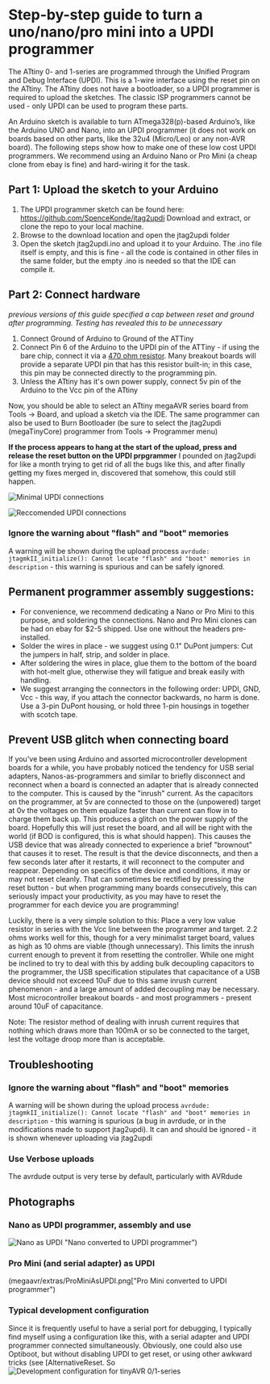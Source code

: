 # Step-by-step guide to turn a uno/nano/pro mini into a UPDI programmer

The ATtiny 0- and 1-series are programmed through the Unified Program and Debug Interface (UPDI). This is a 1-wire interface using the reset pin on the ATtiny. The ATtiny does not have a bootloader, so a UPDI programmer is required to upload the sketches. The classic ISP programmers cannot be used - only UPDI can be used to program these parts.

An Arduino sketch is available to turn ATmega328(p)-based Arduino’s, like the Arduino UNO and Nano, into an UPDI programmer (it does not work on boards based on other parts, like the 32u4 (Micro/Leo) or any non-AVR board). The following steps show how to make one of these low cost UPDI programmers. We recommend using an Arduino Nano or Pro Mini (a cheap clone from ebay is fine) and hard-wiring it for the task.

## Part 1: Upload the sketch to your Arduino
1.	The UPDI programmer sketch can be found here: https://github.com/SpenceKonde/jtag2updi
Download and extract, or clone the repo to your local machine.
2.	Browse to the download location and open the jtag2updi folder
3.	Open the sketch jtag2updi.ino and upload it to your Arduino. The .ino file itself is empty, and this is fine - all the code is contained in other files in the same folder, but the empty .ino is needed so that the IDE can compile it.

## Part 2: Connect hardware
*previous versions of this guide specified a cap between reset and ground after programming. Testing has revealed this to be unnecessary*
1.  Connect Ground of Arduino to Ground of the ATTiny
2.  Connect Pin 6 of the Arduino to the UPDI pin of the ATTiny - if using the bare chip, connect it via a [470 ohm resistor](https://github.com/SpenceKonde/AVR-Best-Practices/blob/master/HardwareNotes/UPDISeriesResistors.md). Many breakout boards will provide a separate UPDI pin that has this resistor built-in; in this case, this pin may be connected directly to the programming pin.
3.	Unless the ATtiny has it's own power supply, connect 5v pin of the Arduino to the Vcc pin of the ATtiny

Now, you should be able to select an ATtiny megaAVR series board from Tools -> Board, and upload a sketch via the IDE. The same programmer can also be used to Burn Bootloader (be sure to select the jtag2updi (megaTinyCore) programmer from Tools -> Programmer menu)

**If the process appears to hang at the start of the upload, press and release the reset button on the UPDI prpgrammer** I pounded on jtag2updi for like a month trying to get rid of all the bugs like this, and after finally getting my fixes merged in, discovered that somehow, this could still happen.

![Minimal UPDI connections](megaavr/extras/NanoUPDI_Minimal.png "Minimal UPDI connections - no resistors")


![Reccomended UPDI connections](megaavr/extras/NanoUPDI_Recommended.png "Recommeded UPDI connections - 470 Ohm in series with UPDI, 2.2 Ohm in series with power.")

### Ignore the warning about "flash" and "boot" memories
A warning will be shown during the upload process `avrdude: jtagmkII_initialize(): Cannot locate "flash" and "boot" memories in description` - this warning is spurious and can be safely ignored.

## Permanent programmer assembly suggestions:
* For convenience, we recommend dedicating a Nano or Pro Mini to this purpose, and soldering the connections. Nano and Pro Mini clones can be had on ebay for $2-5 shipped. Use one without the headers pre-installed.
* Solder the wires in place - we suggest using 0.1" DuPont jumpers: Cut the jumpers in half, strip, and solder in place.
* After soldering the wires in place, glue them to the bottom of the board with hot-melt glue, otherwise they will fatigue and break easily with handling.
* We suggest arranging the connectors in the following order: UPDI, GND, Vcc - this way, if you attach the connector backwards, no harm is done. Use a 3-pin DuPont housing, or hold three 1-pin housings in together with scotch tape.

## Prevent USB glitch when connecting board
If you've been using Arduino and assorted microcontroller development boards for a while, you have probably noticed the tendency for USB serial adapters, Nanos-as-programmers and similar to briefly disconnect and reconnect when a board is connected an adapter that is already connected to the computer. This is caused by the "inrush"  current. As the capacitors on the programmer, at 5v are connected to those on the (unpowered) target at 0v the voltages on them equalize faster than current can flow in to charge them back up. This produces a glitch on the power supply of the board. Hopefully this will just reset the board, and all will be right with the world (if BOD is configured, this is what should happen). This causes the USB device that was already connected to experience a brief "brownout" that causes it to reset. The result is that the device disconnects, and then a few seconds later after it restarts, it will reconnect to the computer and reappear. Depending on specifics of the device and conditions, it may or may not reset cleanly. That can sometimes be rectified by pressing the reset button - but when programming many boards consecutively, this can seriously impact your productivity, as you may have to reset the programmer for each device you are programming!

Luckily, there is a very simple solution to this: Place a very low value resistor in series with the Vcc line between the programmer and target. 2.2 ohms works well for this, though for a very minimalist target board, values as high as 10 ohms are viable (though unnecessary). This limits the inrush current enough to prevent it from resetting the controller. While one might be inclined to try to deal with this by adding bulk decoupling capacitors to the programmer, the USB specification stipulates that capacitance of a USB device should not exceed 10uF due to this same inrush current phenomenon - and a large amount of added decoupling may be necessary. Most microcontroller breakout boards - and most programmers - present around 10uF of capacitance.

Note: The resistor method of dealing with inrush current requires that nothing which draws more than 100mA or so be connected to the target, lest the voltage droop more than is acceptable.

## Troubleshooting

### Ignore the warning about "flash" and "boot" memories
A warning will be shown during the upload process `avrdude: jtagmkII_initialize(): Cannot locate "flash" and "boot" memories in description` - this warning is spurious (a bug in avrdude, or in the modifications made to support jtag2updi). It can and should be ignored - it is shown whenever uploading via jtag2updi

### Use Verbose uploads
The avrdude output is very terse by default, particularly with AVRdude

## Photographs

### Nano as UPDI programmer, assembly and use
![Nano as UPDI](megaavr/extras/NanoAsUPDI.png) "Nano converted to UPDI programmer")

### Pro Mini (and serial adapter) as UPDI
(megaavr/extras/ProMiniAsUPDI.png["Pro Mini converted to UPDI programmer")
### Typical development configuration
Since it is frequently useful to have a serial port for debugging, I typically find myself using a configuration like this, with a serial adapter and UPDI programmer connected simultaneously. Obviously, one could also use Optiboot, but without disabling UPDI to get reset, or using other awkward tricks (see [AlternativeReset. So
![Development configuration for tinyAVR 0/1-series](megaavr/extras/DevConfigUPDI.png "A common development configuration for tinyAVR 0/1-series")

